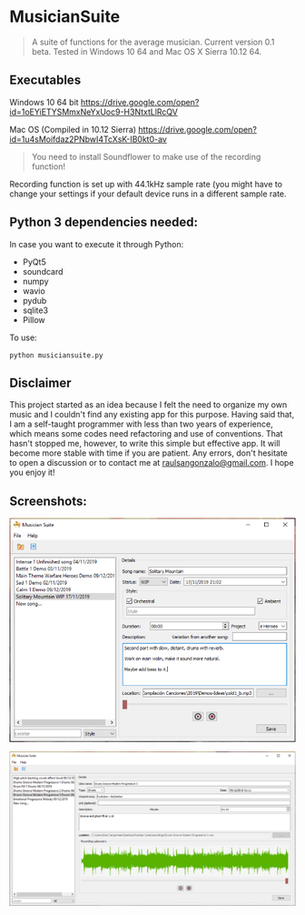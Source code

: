 # MusicianSuite
>A suite of functions for the average musician. Current version 0.1 beta. Tested in Windows 10 64 and Mac OS X Sierra 10.12 64. 

## Executables

Windows 10 64 bit
https://drive.google.com/open?id=1oEYiETYSMmxNeYxUoc9-H3NtxtLlRcQV

Mac OS (Compiled in 10.12 Sierra)
https://drive.google.com/open?id=1u4sMoifdaz2PNbwI4TcXsK-IB0kt0-av
>You need to install Soundflower to make use of the recording function!

Recording function is set up with 44.1kHz sample rate (you might have to change your settings if your default device runs in a different sample rate.
## Python 3 dependencies needed:
In case you want to execute it through Python:
- PyQt5
- soundcard
- numpy
- wavio
- pydub
- sqlite3
- Pillow

To use:
```
python musiciansuite.py
```

## Disclaimer
This project started as an idea because I felt the need to organize my own music and I couldn't find any existing app for this purpose. Having said that, I am a self-taught programmer with less than two years of experience, which means some codes need refactoring and use of conventions. That hasn't stopped me, however, to write this simple but effective app. It will become more stable with time if you are patient. Any errors, don't hesitate to open a discussion or to contact me at raulsangonzalo@gmail.com. I hope you enjoy it!

## Screenshots:
<p align="center"><img src=Capture1.PNG></p>

![Test Image 1](Capture2.PNG)
